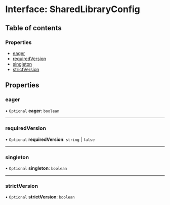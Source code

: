 # Interface: SharedLibraryConfig

## Table of contents

### Properties

- [eager](../../devkit/documents/SharedLibraryConfig#eager)
- [requiredVersion](../../devkit/documents/SharedLibraryConfig#requiredversion)
- [singleton](../../devkit/documents/SharedLibraryConfig#singleton)
- [strictVersion](../../devkit/documents/SharedLibraryConfig#strictversion)

## Properties

### eager

• `Optional` **eager**: `boolean`

---

### requiredVersion

• `Optional` **requiredVersion**: `string` \| `false`

---

### singleton

• `Optional` **singleton**: `boolean`

---

### strictVersion

• `Optional` **strictVersion**: `boolean`
